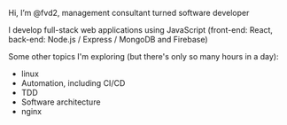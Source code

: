 Hi, I’m @fvd2, management consultant turned software developer

I develop full-stack web applications using JavaScript (front-end: React, back-end: Node.js / Express / MongoDB and Firebase)   

Some other topics I'm exploring (but there's only so many hours in a day): 
* linux
* Automation, including CI/CD
* TDD
* Software architecture
* nginx
